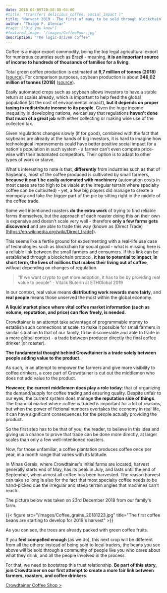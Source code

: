 ```yaml
---
date: 2018-04-09T10:58:08-04:00
#title: "transfer( delicious_coffee, social_impact )"
title: "Harvest 2019 - The first of many to be sold through blockchain?"
author: "Thiago F. Alencar"
#tags: ["Did you know"]
#featured_image: '/images/CoffeePour.jpg'
description: "The logic-driven coffee"
---
```


Coffee is a major export commodity, being the top legal agricultural export for numerous countries such as Brazil - meaning, **it is an important source of income to hundreds of thousands of families for a living**. 

Total green coffee production is estimated at **9,7 million of tonnes (2018)** ([source](http://www.ico.org/documents/cy2018-19/cmr-1018-e.pdf)). For comparison purposes, soybean production is about **346,02 million of tonnes (2018)** ([source](https://www.soymeal.org/soy-meal-articles/world-soybean-production/)).

Easily automated crops such as soybean allows investors to have a stable return at scales already, which is important to help feed the global population (at the cost of environmental impact), **but it depends on proper taxing to redistribute income to its people**. Given the huge income inequality in developing nations, we can say that regulations **haven't done that much of a great job** with either collecting or making wise use of the collected tax.

Given regulations changes slowly (if for good), combined with the fact that soybeans are already at the hands of big investors, it is hard to imagine how technological improvements could have better positive social impact for a nation's population in such system - a farmer can't even compete price-wise with their automated competitors. Their option is to adapt to other types of work or starve.

What's interesting to note is that, **differently** from industries such as that of Soybeans, most of the coffee produced is cultivated by small farmers, **because it can't be easily automated with machinery** (automation costs in most cases are too high to be viable at the irregular terrain where specialty coffee can be cultivated) - yet, a few big players did manage to create a monopoly and take the bigger part of the pie by sitting right in the middle of the coffee trade.

Some well intentioned roasters **do the extra work** of trying to find reliable farms themselves, but the approach of each roaster doing this on their own is expensive and doesn't scale very well - therefore **only a few farms gets discovered** and are able to trade this way (known as (Direct Trade)[https://en.wikipedia.org/wiki/Direct_trade]).

This seems like a fertile ground for experimenting with a real-life use case of technologies such as blockchain for social good - what is missing here is a reliable link between the small farmers and consumers. If this link can be established through a blockchain protocol, **it has to potential to impact, in short term, the lives of millions that makes their living out of coffee**, without depending on changes of regulation. 

> “If we want crypto to get more adoption, it has to be by providing real value to people” - Vitalik Buterin at ETHGlobal 2019

In our context, real value means **distributing work rewards more fairly**, and **real people** means those unserved the most within the global economy.

**A liquid market place where vital coffee market information (such as volume, reputation, and price) can flow freely, is needed.**

Crowdtainer is an attempt take advantage of programmable money to establish such connections at scale, to make it possible for small farmers in similar situation to that of our family, to be discoverable and able to trade in a more global context - a trade between producer directly the final coffee drinker (or roaster).

**The fundamental thought behind Crowdtainer is a trade solely between people adding value to the product.**

As such, in an attempt to empower the farmers and give more visibility to coffee drinkers, a core part of Crowdtainer is cut out the middlemen who does not add value to the product.

**However, the current middlemen does play a role today**: that of organizing the demand/supply for coffee trading and ensuring quality. Despite unfair to our eyes, the current system does manage **the reputation side of things**. The financial market where coffee is traded is important for a lot of reasons, but when the power of fictional numbers overtakes the economy in real life, it can have significant consequences for the people actually providing the product.

So the first step has to be that of you, the reader, to believe in this idea and giving us a chance to prove that trade can be done more directly, at larger scales than only a few well-intentioned roasters.

Now, for those unfamiliar, a coffee plantation produces coffee once per year, in a month range that varies with its latitude.

In Minas Gerais, where Crowdtainer's initial farms are located, harvest generally starts end of May, has its peak in July, and lasts until the end of September, when almost all coffee has been harvested. The reason harvest can take so long is also for the fact that most specialty coffee needs to be hand-picked due the irregular and steep terrain angles that machines can't reach.

The picture below was taken on 23rd December 2018 from our family's farm.

{{< figure src="/images/Coffee_grains_20181223.jpg" title="The first coffee beans are starting to develop for 2019's harvest" >}}

As you can see, the trees are already packed with green coffee fruits.

If you **feel compelled enough** (as we do), this next crop will be different from all the others: instead of being sold to local traders, the beans you see above will be sold through a community of people like you who cares about what they drink, and all the people involved in the process.

For that, we need to bootstrap this trust relationship. **Be part of this story, join Crowdtainer on our first attempt to create a more fair link between farmers, roasters, and coffee drinkers**.

<p class="tc"> <a href="/shop">Crowdtainer Coffee Shop ></a></p>